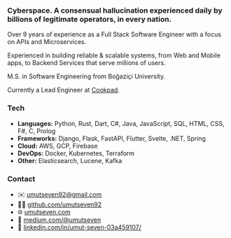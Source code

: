 ### Cyberspace. A consensual hallucination experienced daily by billions of legitimate operators, in every nation.

Over 9 years of experience as a Full Stack Software Engineer with a focus on APIs and Microservices. 

Experienced in building reliable & scalable systems, from Web and Mobile apps, to Backend Services that serve millions of users.

M.S. in Software Engineering from Boğaziçi University.

Currently a Lead Engineer at [Cookpad](https://www.cookpadteam.com/).

### Tech

* **Languages:** Python, Rust, Dart, C#, Java, JavaScript, SQL, HTML, CSS, F#, C, Prolog
* **Frameworks:** Django, Flask, FastAPI, Flutter, Svelte, .NET, Spring
* **Cloud:** AWS, GCP, Firebase
* **DevOps:** Docker, Kubernetes, Terraform
* **Other:** Elasticsearch, Lucene, Kafka

### Contact

- ✉️ [umutseven92@gmail.com](mailto:umutseven92@gmail.com)
- 👨‍💻 [github.com/umutseven92](https://github.com/umutseven92)
- 🌐 [umutseven.com](https://umutseven.com)
- 📰 [medium.com/@umutseven](https://medium.com/@umutseven)
- 👔 [linkedin.com/in/umut-seven-03a459107/](https://www.linkedin.com/in/umut-seven-03a459107/)
